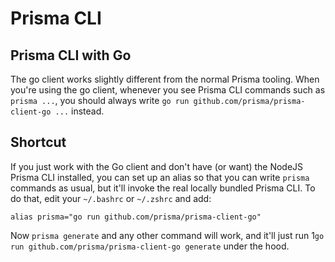 # Prisma CLI

## Prisma CLI with Go

The go client works slightly different from the normal Prisma tooling. When you're using the go client, whenever you see Prisma CLI commands such as `prisma ...`, you should always write `go run github.com/prisma/prisma-client-go ...` instead.

## Shortcut

If you just work with the Go client and don't have (or want) the NodeJS Prisma CLI installed, you can set up an alias so that you can write `prisma` commands as usual, but it'll invoke the real locally bundled Prisma CLI. To do that, edit your `~/.bashrc` or `~/.zshrc` and add:

```
alias prisma="go run github.com/prisma/prisma-client-go"
```

Now `prisma generate` and any other command will work, and it'll just run 1`go run github.com/prisma/prisma-client-go generate` under the hood.
